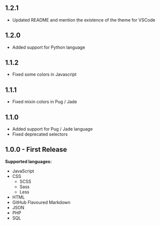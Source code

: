 ## 1.2.1
- Updated README and mention the existence of the theme for VSCode

## 1.2.0
- Added support for Python language

## 1.1.2
- Fixed some colors in Javascript

## 1.1.1
- Fixed mixin colors in Pug / Jade

## 1.1.0
- Added support for Pug / Jade language
- Fixed deprecated selectors

## 1.0.0 - First Release
**Supported languages:**
- JavaScript
- CSS
  - SCSS
  - Sass
  - Less
- HTML
- GitHub Flavoured Markdown
- JSON
- PHP
- SQL
